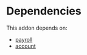 # Dependencies

This addon depends on:

- [payroll](https://github.com/bringout/oca-payroll)
- [account](https://github.com/bringout/oca-ocb-accounting/tree/d63411e729b42117587a2f63f6ff389d6dbac8c2/odoo-bringout-oca-ocb-account)
